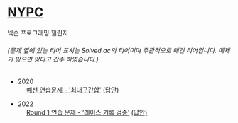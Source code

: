 # <a href='https://nypc.github.io/'>NYPC</a>
넥슨 프로그래밍 챌린지

<h6>(문제 옆에 있는 티어 표시는 Solved.ac의 티어이며 주관적으로 매긴 티어입니다. 예제가 맞으면 맞다고 간주 하였습니다.)</h5>

- 2020 <br>
   <img src='https://static.solved.ac/tier_small/3.svg' height='15'></img> <a href='https://nypc.github.io/2022/round1_p1'>예선 연습문제 - '최대구간합'</a> <a href='https://github.com/happydm09/PS/blob/main/NYPC/2020-T-T1.py'>(답안)</a>

- 2022 <br>
   <img src='https://static.solved.ac/tier_small/2.svg' height='15'></img> <a href='https://nypc.github.io/2022/round1_p1'>Round 1 연습 문제 - '레이스 기록 검증'</a> <a href='https://github.com/happydm09/PS/blob/main/NYPC/2022-R1-T1.py'>(답안)</a>
